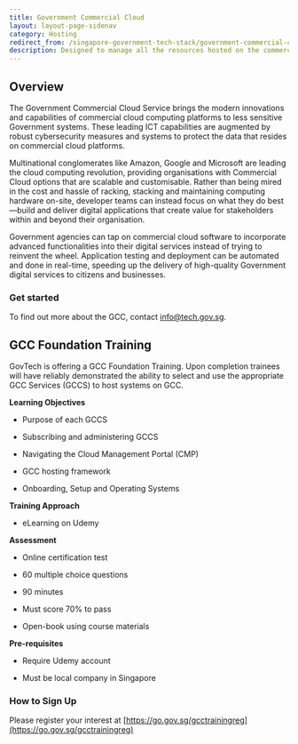 ```yaml
---
title: Government Commercial Cloud
layout: layout-page-sidenav
category: Hosting
redirect_from: /singapore-government-tech-stack/government-commercial-cloud
description: Designed to manage all the resources hosted on the commercial service providers, in the likes of Amazon Web Services (AWS), Microsoft Azure and Google Cloud Platform
---
```


## Overview

The Government Commercial Cloud Service brings the modern innovations and capabilities of commercial cloud computing platforms to less sensitive Government systems. These leading ICT capabilities are augmented by robust cybersecurity measures and systems to protect the data that resides on commercial cloud platforms.

Multinational conglomerates like Amazon, Google and Microsoft are leading the cloud computing revolution, providing organisations with Commercial Cloud options that are scalable and customisable. Rather than being mired in the cost and hassle of racking, stacking and maintaining computing hardware on-site, developer teams can instead focus on what they do best—build and deliver digital applications that create value for stakeholders within and beyond their organisation.

Government agencies can tap on commercial cloud software to incorporate advanced functionalities into their digital services instead of trying to reinvent the wheel. Application testing and deployment can be automated and done in real-time, speeding up the delivery of high-quality Government digital services to citizens and businesses.

### Get started

To find out more about the GCC, contact [info@tech.gov.sg](mailto:info@tech.gov.sg).

**GCC Foundation Training**
---------------------------

GovTech is offering a GCC Foundation Training. Upon completion trainees will have reliably demonstrated the ability to select and use the appropriate GCC Services (GCCS) to host systems on GCC.

**Learning Objectives**

*   Purpose of each GCCS

*   Subscribing and administering GCCS

*   Navigating the Cloud Management Portal (CMP)

*   GCC hosting framework

*   Onboarding, Setup and Operating Systems  


**Training Approach**

*   eLearning on Udemy


**Assessment**

*   Online certification test

*   60 multiple choice questions

*   90 minutes

*   Must score 70% to pass

*   Open-book using course materials


**Pre-requisites**

*   Require Udemy account

*   Must be local company in Singapore


### **How to Sign Up**

Please register your interest at [https://go.gov.sg/gcctrainingreg](https://go.gov.sg/gcctrainingreg)

